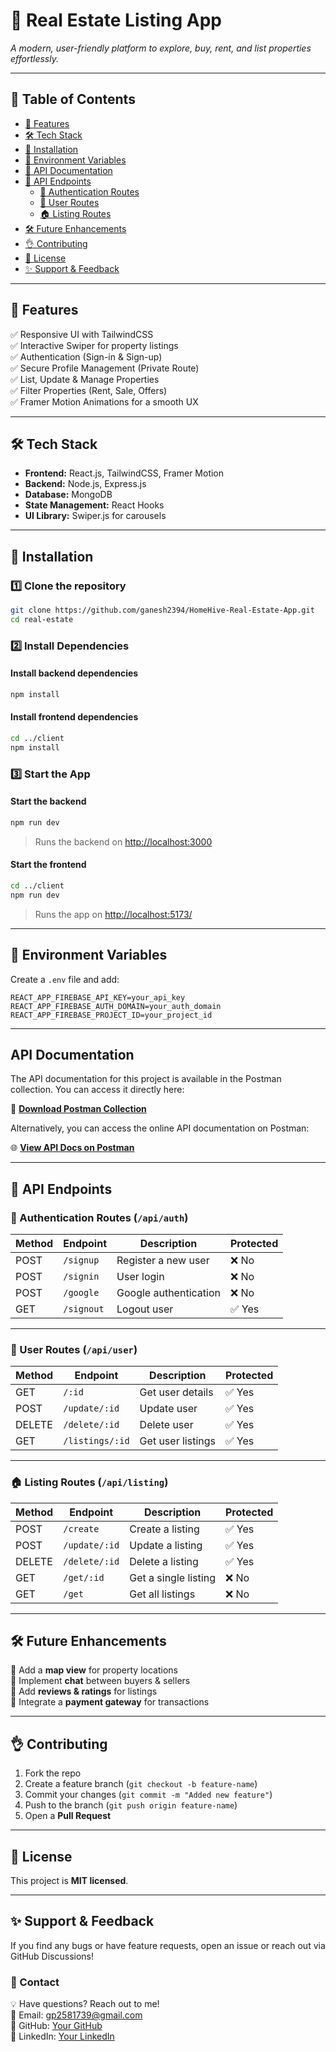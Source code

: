 # 🏡 Real Estate Listing App

_A modern, user-friendly platform to explore, buy, rent, and list properties effortlessly._

---

## 📌 Table of Contents

- [🚀 Features](#-features)
- [🛠️ Tech Stack](#️-tech-stack)
- [📌 Installation](#-installation)
- [🔑 Environment Variables](#-environment-variables)
- [📌 API Documentation](#-api-documentation)
- [📌 API Endpoints](#-api-endpoints)
  - [🔑 Authentication Routes](#-authentication-routes-api-auth)
  - [👤 User Routes](#-user-routes-api-user)
  - [🏠 Listing Routes](#-listing-routes-api-listing)
- [🛠 Future Enhancements](#-future-enhancements)
- [👌 Contributing](#-contributing)
- [📝 License](#-license)
- [✨ Support & Feedback](#-support--feedback)

---

## 🚀 Features

✅ Responsive UI with TailwindCSS  
✅ Interactive Swiper for property listings  
✅ Authentication (Sign-in & Sign-up)  
✅ Secure Profile Management (Private Route)  
✅ List, Update & Manage Properties  
✅ Filter Properties (Rent, Sale, Offers)  
✅ Framer Motion Animations for a smooth UX

---

## 🛠️ Tech Stack

- **Frontend:** React.js, TailwindCSS, Framer Motion
- **Backend:** Node.js, Express.js
- **Database:** MongoDB
- **State Management:** React Hooks
- **UI Library:** Swiper.js for carousels

---

## 📌 Installation

### **1️⃣ Clone the repository**

```bash
git clone https://github.com/ganesh2394/HomeHive-Real-Estate-App.git
cd real-estate
```

### **2️⃣ Install Dependencies**

#### Install backend dependencies

```bash
npm install
```

#### Install frontend dependencies

```bash
cd ../client
npm install
```

### **3️⃣ Start the App**

#### Start the backend

```bash
npm run dev
```

> Runs the backend on [http://localhost:3000](http://localhost:3000)

#### Start the frontend

```bash
cd ../client
npm run dev
```

> Runs the app on [http://localhost:5173/](http://localhost:5173/)

---

## 🔑 Environment Variables

Create a `.env` file and add:

```env
REACT_APP_FIREBASE_API_KEY=your_api_key
REACT_APP_FIREBASE_AUTH_DOMAIN=your_auth_domain
REACT_APP_FIREBASE_PROJECT_ID=your_project_id
```

---

## API Documentation

The API documentation for this project is available in the Postman collection. You can access it directly here:

📄 **[Download Postman Collection](https://raw.githubusercontent.com/your-username/HomeHive-Real-Estate-App/main/client/public/doc/HomeHive%20Real%20Estate%20Documentation.postman_collection.json)**

Alternatively, you can access the online API documentation on Postman:

🌐 **[View API Docs on Postman](https://documenter.getpostman.com/view/38671941/2sAYk8wPAG)**

---

## 📌 API Endpoints

### 🔑 Authentication Routes (`/api/auth`)

| Method | Endpoint   | Description           | Protected |
| ------ | ---------- | --------------------- | --------- |
| POST   | `/signup`  | Register a new user   | ❌ No     |
| POST   | `/signin`  | User login            | ❌ No     |
| POST   | `/google`  | Google authentication | ❌ No     |
| GET    | `/signout` | Logout user           | ✅ Yes    |

---

### 👤 User Routes (`/api/user`)

| Method | Endpoint        | Description       | Protected |
| ------ | --------------- | ----------------- | --------- |
| GET    | `/:id`          | Get user details  | ✅ Yes    |
| POST   | `/update/:id`   | Update user       | ✅ Yes    |
| DELETE | `/delete/:id`   | Delete user       | ✅ Yes    |
| GET    | `/listings/:id` | Get user listings | ✅ Yes    |

---

### 🏠 Listing Routes (`/api/listing`)

| Method | Endpoint      | Description          | Protected |
| ------ | ------------- | -------------------- | --------- |
| POST   | `/create`     | Create a listing     | ✅ Yes    |
| POST   | `/update/:id` | Update a listing     | ✅ Yes    |
| DELETE | `/delete/:id` | Delete a listing     | ✅ Yes    |
| GET    | `/get/:id`    | Get a single listing | ❌ No     |
| GET    | `/get`        | Get all listings     | ❌ No     |

---

## 🛠 Future Enhancements

🔹 Add a **map view** for property locations  
🔹 Implement **chat** between buyers & sellers  
🔹 Add **reviews & ratings** for listings  
🔹 Integrate a **payment gateway** for transactions

---

## 👌 Contributing

1. Fork the repo
2. Create a feature branch (`git checkout -b feature-name`)
3. Commit your changes (`git commit -m "Added new feature"`)
4. Push to the branch (`git push origin feature-name`)
5. Open a **Pull Request**

---

## 📝 License

This project is **MIT licensed**.

---

## ✨ Support & Feedback

If you find any bugs or have feature requests, open an issue or reach out via GitHub Discussions!

### 💎 Contact

💡 Have questions? Reach out to me!  
📩 Email: gp2581739@gmail.com  
🐙 GitHub: [Your GitHub](https://github.com/ganesh2394/)  
🚀 LinkedIn: [Your LinkedIn](https://www.linkedin.com/in/ganesh-prasad09/)
